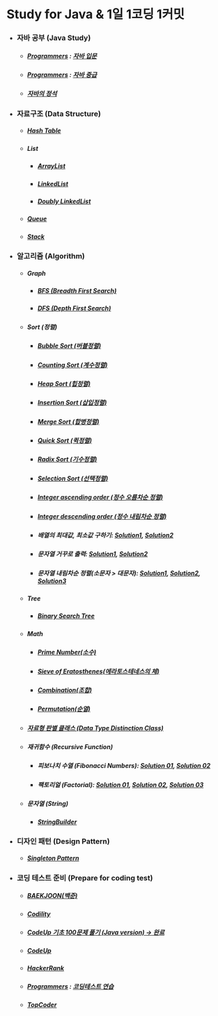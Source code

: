 # Study for Java & 1일 1코딩 1커밋
<ul>
<li><h3> 자바 공부 (Java Study)</h3>
<ul>
<li><h5><a href ="https://programmers.co.kr/">Programmers</a> : <a href="https://github.com/jysaa5/VioletCheese_Study/tree/master/Programmers_Java_Beginning/src">자바 입문</a></h5></li>
<li> <h5><a href ="https://programmers.co.kr/">Programmers</a> : <a href="https://github.com/jysaa5/VioletCheese_Study/tree/master/Programmers_Java_Intermediate/src">자바 중급</h5></a></li>

<li><h5><a href="https://github.com/jysaa5/Violet_Study_Java/tree/master/Java_Standard_Procedure/src">자바의 정석</a></h5></li>
</ul> 
</li>
<li><h3>자료구조 (Data Structure)</h3> 
<ul>
<li><h5><a href="https://github.com/jysaa5/VioletCheese_Study_Java/tree/master/DataStructure/src/imp/table/hash/table">Hash Table</a></h5></li>
<li><h5>List</h5>
<ul>
<li><h5><a href="https://github.com/jysaa5/VioletCheese_Study_Java/tree/master/DataStructure/src/imp/list/array">ArrayList</a></h5></li>
<li><h5><a href="https://github.com/jysaa5/VioletCheese_Study_Java/tree/master/DataStructure/src/imp/list/linked/list">LinkedList</a></h5></li>
<li><h5><a href="https://github.com/jysaa5/VioletCheese_Study_Java/tree/master/DataStructure/src/imp/list/doubly/linked/list">Doubly LinkedList</a></h5></li>
</ul>
</li>
<li><h5><a href="https://github.com/jysaa5/VioletCheese_Study_Java/tree/master/DataStructure/src/imp/queue">Queue</a></h5></li>
<li><h5><a href="https://github.com/jysaa5/VioletCheese_Study_Java/tree/master/DataStructure/src/imp/stack">Stack</a></h5></li>
</ul>
</li><li><h3>알고리즘 (Algorithm)</h3>
<ul> 
<li><h5>Graph</h5>
<ul>
<li><h5><a href="https://github.com/jysaa5/VioletCheese_Study_Java/tree/master/Algorithm/src/graph/bfs">BFS (Breadth First Search)</a></h5></li>
<li><h5><a href="https://github.com/jysaa5/VioletCheese_Study_Java/tree/master/Algorithm/src/graph/dfs">DFS (Depth First Search)</a></h5></li>
</ul>
</li>

<li><h5>Sort (정렬)</h5>
<ul>
<li><h5><a href="https://github.com/jysaa5/VioletCheese_Study_Java/tree/master/Algorithm/src/sort/bubbleSort">Bubble Sort (버블정렬)</a></h5></li>
<li><h5><a href="https://github.com/jysaa5/VioletCheese_Study_Java/tree/master/Algorithm/src/sort/countingSort">Counting Sort (계수정렬)</a></h5></li>
<li><h5><a href="https://github.com/jysaa5/VioletCheese_Study_Java/tree/master/Algorithm/src/sort/heapSort">Heap Sort (힙정렬)</a></h5></li> 
<li><h5><a href="https://github.com/jysaa5/VioletCheese_Study_Java/tree/master/Algorithm/src/sort/insertionSort">Insertion Sort (삽입정렬)</a></h5></li>
<li><h5><a href="https://github.com/jysaa5/VioletCheese_Study_Java/tree/master/Algorithm/src/sort/mergeSort">Merge Sort (합병정렬)</a></h5></li>
<li><h5><a href="https://github.com/jysaa5/VioletCheese_Study_Java/tree/master/Algorithm/src/sort/quickSort">Quick Sort (퀵정렬)</a></h5></li>
<li><h5><a href="https://github.com/jysaa5/VioletCheese_Study_Java/tree/master/Algorithm/src/sort/radixSort">Radix Sort (기수정렬)</a></h5></li>
<li><h5><a href="https://github.com/jysaa5/VioletCheese_Study_Java/tree/master/Algorithm/src/sort/selectionSort">Selection Sort (선택정렬)</a></h5></li>
<li><h5><a href="https://github.com/jysaa5/Violet_Study_Java/blob/master/Algorithm/src/sort/number/size/Integer_SortAsc_Sol_01.java">Integer ascending order (정수 오름차순 정렬)</a></h5></li>
<li><h5><a href ="https://github.com/jysaa5/Violet_Study_Java/blob/master/Algorithm/src/sort/number/size/Integer_SortDes_Sol_02.java">Integer descending order (정수 내림차순 정렬)</a></h5></li>
<li><h5>배열의 최대값, 최소값 구하기: <a href ="https://github.com/jysaa5/Violet_Study_Java/blob/master/Algorithm/src/sort/number/size/Max_Min_Sol_01.java">Solution1</a>, <a href ="https://github.com/jysaa5/Violet_Study_Java/blob/master/Algorithm/src/sort/number/size/Max_Min_Sol_02.java">Solution2</a></h5> </li>
<li><h5>문자열 거꾸로 출력: <a href="https://github.com/jysaa5/Violet_Study_Java/blob/master/Algorithm/src/sort/string/String_Reverse_01.java">Solution1</a>, <a href="https://github.com/jysaa5/Violet_Study_Java/blob/master/Algorithm/src/sort/string/String_Reverse_02.java">Solution2</a></h5></li>
<li><h5>문자열 내림차순 정렬(소문자 > 대문자): <a href="https://github.com/jysaa5/Violet_Study_Java/blob/master/Algorithm/src/sort/string/String_SortDes_01.java">Solution1</a>, <a href="https://github.com/jysaa5/Violet_Study_Java/blob/master/Algorithm/src/sort/string/String_SortDes_02.java">Solution2</a>, <a href="https://github.com/jysaa5/Violet_Study_Java/blob/master/Algorithm/src/sort/string/String_SortDes_03.java">Solution3</a></h5></li>
</ul>
  
</li>
<li><h5>Tree</h5>
<ul>
<li><h5><a href="https://github.com/jysaa5/VioletCheese_Study_Java/tree/master/Algorithm/src/tree/binarySearchTree">Binary Search Tree</a></h5></li>
</ul>
  
<li><h5>Math</h5>
<ul>
<li><h5><a href="https://github.com/jysaa5/Violet_Study_Java/blob/master/Algorithm/src/number/primeNumber/PrimeNumber.java">Prime Number(소수)</a></h5></li>
<li><h5><a href="https://github.com/jysaa5/Violet_Study_Java/blob/master/Algorithm/src/number/primeNumber/Sieve_of_Eratosthenes.java">Sieve of Eratosthenes(에라토스테네스의 체)</a></h5></li>
<li><h5><a href="https://github.com/jysaa5/Violet_Study_Java/blob/master/Algorithm/src/math/combination/Combination_01.java">Combination(조합)</a></h5></li>
<li><h5><a href="https://github.com/jysaa5/Violet_Study_Java/blob/master/Algorithm/src/math/permutation">Permutation(순열)</a></h5></li>
</ul>

<li><h5> <a href="https://github.com/jysaa5/Violet_Study_Java/tree/master/Algorithm/src/distinguish/data/type">자료형 판별 클래스 (Data Type Distinction Class)</a></h5></li>

<li><h5>재귀함수 (Recursive Function)</h5>
<ul>
  <li><h5>피보나치 수열 (Fibonacci Numbers): <a href="https://github.com/jysaa5/Violet_Study_Java/blob/master/Algorithm/src/recursive/function/Fibonacci_Sol_01.java">Solution 01</a>, <a href="https://github.com/jysaa5/Violet_Study_Java/blob/master/Algorithm/src/recursive/function/Fibonacci_Sol_02.java">Solution 02</a></h5></li>
  <li><h5>팩토리얼 (Factorial): <a href="https://github.com/jysaa5/Violet_Study_Java/blob/master/Algorithm/src/recursive/function/Factorial_Sol_01.java">Solution 01</a>, <a href="https://github.com/jysaa5/Violet_Study_Java/blob/master/Algorithm/src/recursive/function/Factorial_Sol_02.java">Solution 02</a>, <a href="https://github.com/jysaa5/Violet_Study_Java/blob/master/Algorithm/src/recursive/function/Factorial_Sol_03.java">Solution 03</a></h5></li>
</ul>

<li><h5>문자열 (String)</h5>
<ul>
<li><h5><a href="https://github.com/jysaa5/Violet_Study_Java/tree/master/Algorithm/src/stringBuilder">StringBuilder</a></h5>
</li>
</ul>
  
</li>
</ul>
</li>
<li><h3>디자인 패턴 (Design Pattern)</h3> 
<ul>
<li><h5><a href="https://github.com/jysaa5/VioletCheese_Study_Java/tree/master/DesignPattern/src/singleton/pattern">Singleton Pattern</a></h5></li>
</ul>
</li>
<li><h3>코딩 테스트 준비 (Prepare for coding test)</h3>
<ul>
<li><h5><a href="https://github.com/jysaa5/Violet_Study_Java/tree/master/BaekJoon_Ex/src">BAEKJOON(백준)</a></h5></li>
<li><h5><a href="https://github.com/jysaa5/VioletCheese_Study_Java/tree/master/Codility_Ex">Codility</a></h5></li>
<li><h5><a href ="https://github.com/jysaa5/VioletCheese_Study_Java/tree/master/CodeUp_basics100/src/violetCheese">CodeUp 기초 100문제 풀기 (Java version) → 완료</a></h5></li>
<li><h5><a href="https://github.com/jysaa5/Violet_Study_Java/tree/master/CodeUp/src">CodeUp</a></h5></li>
<li><h5><a href="https://github.com/jysaa5/VioletCheese_Study_Java/tree/master/HackerRank">HackerRank</a></h5></li>
<li><h5> <a href ="https://programmers.co.kr/">Programmers</a> : <a href="https://github.com/jysaa5/VioletCheese_Study_Java/tree/master/Programmers_Ex/src">코딩테스트 연습</a></h5></li>
<li><h5><a href="https://github.com/jysaa5/VioletCheese_Study_Java/tree/master/TopCoder">TopCoder</a></h5></li>
</ul>
</li>
</ul>
